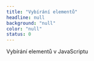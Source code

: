 ```yaml
---
title: "Vybírání elementů"
headline: null
background: "null"
color: "null"
status: 0
---
```


<p>Vybírání elementů v JavaScriptu</p>